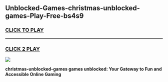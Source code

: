 
## Unblocked-Games-christmas-unblocked-games-Play-Free-bs4s9
<h3>
<a href="https://premium76.site?title=christmas-unblocked-games&ref=10A">CLICK TO PLAY</a></h3>
<hr>

<h3>
<a href="https://premium76.site?title=christmas-unblocked-games&ref=10A">CLICK 2 PLAY</a>
  
</h3>

<a href="https://premium76.site?title=christmas-unblocked-games&ref=10A"><img src="https://clearcache.store/games.png"></a>


**christmas-unblocked-games games unblocked: Your Gateway to Fun and Accessible Online Gaming**
